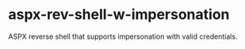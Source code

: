 # aspx-rev-shell-w-impersonation
ASPX reverse shell that supports impersonation with valid credentials.
